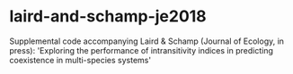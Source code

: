 # laird-and-schamp-je2018
Supplemental code accompanying Laird &amp; Schamp (Journal of Ecology, in press): 'Exploring the performance of intransitivity indices in predicting coexistence in multi-species systems'
